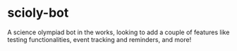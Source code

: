 # scioly-bot

A science olympiad bot in the works, looking to add a couple of features like testing functionalities, event tracking and reminders, and more!
